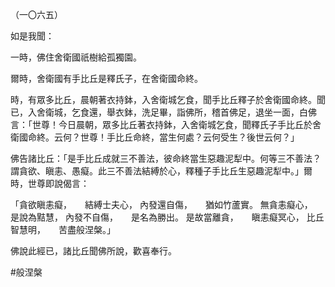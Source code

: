 （一〇六五）

如是我聞：

一時，佛住舍衛國祇樹給孤獨園。

爾時，舍衛國有手比丘是釋氏子，在舍衛國命終。

時，有眾多比丘，晨朝著衣持鉢，入舍衛城乞食，聞手比丘釋子於舍衛國命終。聞已，入舍衛城，乞食還，舉衣鉢，洗足畢，詣佛所，稽首佛足，退坐一面，白佛言：「世尊！今日晨朝，眾多比丘著衣持鉢，入舍衛城乞食，聞釋氏子手比丘於舍衛國命終。云何？世尊！手比丘命終，當生何處？云何受生？後世云何？」

佛告諸比丘：「是手比丘成就三不善法，彼命終當生惡趣泥犁中。何等三不善法？謂貪欲、瞋恚、愚癡。此三不善法結縛於心，釋種子手比丘生惡趣泥犁中。」爾時，世尊即說偈言：

「貪欲瞋恚癡，　　結縛士夫心，
內發還自傷，　　猶如竹蘆實。
無貪恚癡心，　　是說為黠慧，
內發不自傷，　　是名為勝出。
是故當離貪，　　瞋恚癡冥心，
比丘智慧明，　　苦盡般涅槃。」

佛說此經已，諸比丘聞佛所說，歡喜奉行。





#般涅槃
